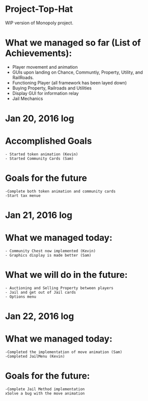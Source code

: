 # Project-Top-Hat
WIP version of Monopoly project.

# What we managed so far (List of Achievements):
  - Player movement and animation
  - GUIs upon landing on Chance, Communtiy, Property, Utility, and RailRoads. 
  - Functioning Player (all framework has been layed down)
  - Buying Property, Railroads and Utilities
  - Display GUI for information relay
  - Jail Mechanics


# Jan 20, 2016 log
  # Accomplished Goals
    - Started token animation (Kevin)
    - Started Community Cards (Sam)

  # Goals for the future
    -Complete both token animation and community cards
    -Start tax menue

# Jan 21, 2016 log
  # What we managed today:
    - Community Chest now implemented (Kevin) 
    - Graphics display is made better (Sam)

  # What we will do in the future:
    - Auctioning and Selling Property between players
    - Jail and get out of Jail cards
    - Options menu

# Jan 22, 2016 log
  # What we managed today:
    -Completed the implementation of move animation (Sam)
    -Completed JailMenu (Kevin)

  # Goals for the future:
    -Complete Jail Method implementation
    xSolve a bug with the move animation
 